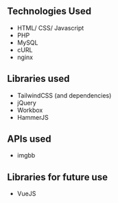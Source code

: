 ## Technologies Used
- HTML/ CSS/ Javascript
- PHP
- MySQL
- cURL
- nginx

## Libraries used

- TailwindCSS (and dependencies)
- jQuery
- Workbox
- HammerJS

## APIs used

- imgbb

## Libraries for future use

- VueJS